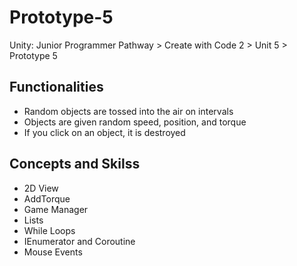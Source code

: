 # Prototype-5
 Unity: Junior Programmer Pathway > Create with Code 2 > Unit 5 > Prototype 5
## Functionalities
- Random objects are tossed into the air on intervals
- Objects are given random speed, position, and torque
- If you click on an object, it is destroyed
## Concepts and Skilss
- 2D View
- AddTorque
- Game Manager
- Lists
- While Loops
- IEnumerator and Coroutine
- Mouse Events

